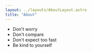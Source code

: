 ```yaml
---
layout: ../layouts/AboutLayout.astro
title: "About"
---
```


- Don't worry
- Don't compare
- Don't expect too fast
- Be kind to yourself

